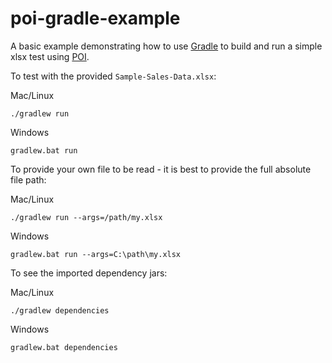 # poi-gradle-example
A basic example demonstrating how to use [Gradle](https://gradle.org/) to build and run a simple xlsx test using [POI](https://poi.apache.org/).

To test with the provided `Sample-Sales-Data.xlsx`:

Mac/Linux
```
./gradlew run
```

Windows
```
gradlew.bat run
```

To provide your own file to be read - it is best to provide the full absolute file path:

Mac/Linux
```
./gradlew run --args=/path/my.xlsx
```

Windows
```
gradlew.bat run --args=C:\path\my.xlsx
```

To see the imported dependency jars:

Mac/Linux
```
./gradlew dependencies
```

Windows
```
gradlew.bat dependencies
```
